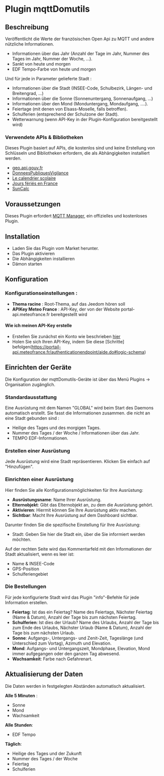 # Plugin mqttDomutils

## Beschreibung

Veröffentlicht die Werte der französischen Open Api zu MQTT und andere nützliche Informationen.

- Informationen über das Jahr (Anzahl der Tage im Jahr, Nummer des Tages im Jahr, Nummer der Woche, ...).
- Sankt von heute und morgen
- EDF Tempo-Farbe von heute und morgen

Und für jede in Parameter gelieferte Stadt :

- Informationen über die Stadt (INSEE-Code, Schulbezirk, Längen- und Breitengrad, ...)
- Informationen über die Sonne (Sonnenuntergang, Sonnenaufgang, ...)
- Informationen über den Mond (Monduntergang, Mondaufgang, ....).
- Feiertage (mit denen von Elsass-Moselle, falls betroffen).
- Schulferien (entsprechend der Schulzone der Stadt).
- Wetterwarnung (wenn API-Key in der Plugin-Konfiguration bereitgestellt wird)

### Verwendete APIs & Bibliotheken

Dieses Plugin basiert auf APIs, die kostenlos sind und keine Erstellung von Schlüsseln und Bibliotheken erfordern, die als Abhängigkeiten installiert werden.

- [geo.api.gouv.fr](https://geo.api.gouv.fr/)
- [DonneesPubliquesVigilance](https://portail-api.meteofrance.fr/devportal/apis/5e99a87c-d50d-465b-a33f-1f12cf675161/overview)
- [Le calendrier scolaire](https://data.education.gouv.fr/explore/dataset/fr-en-calendrier-scolaire/information/)
- [Jours fériés en France](https://calendrier.api.gouv.fr/jours-feries/)
- [SunCalc](https://github.com/mourner/suncalc)

## Voraussetzungen

Dieses Plugin erfordert [MQTT Manager](https://market.jeedom.com/index.php?v=d&p=market_display&id=4213), ein offizielles und kostenloses Plugin.

## Installation

- Laden Sie das Plugin vom Market herunter.
- Das Plugin aktivieren
- Die Abhängigkeiten installieren
- Dämon starten

## Konfiguration

### Konfigurationseinstellungen :
- **Thema racine** : Root-Thema, auf das Jeedom hören soll
- **APIKey Meteo France** : API-Key, der von der Website portal-api.meteofrance.fr bereitgestellt wird

#### Wie ich meinen API-Key erstelle

- Erstellen Sie zunächst ein Konto wie beschrieben [hier](https://portail-api.meteofrance.fr/authenticationendpoint/aide.do#create-count)
- Holen Sie sich Ihren API-Key, indem Sie diese [Schritte] befolgen(https://portail-api.meteofrance.fr/authenticationendpoint/aide.do#logic-schema)

## Einrichten der Geräte

Die Konfiguration der mqttDomutils-Geräte ist über das Menü Plugins → Organisation zugänglich.

### Standardausstattung

Eine Ausrüstung mit dem Namen "GLOBAL" wird beim Start des Daemons automatisch erstellt. Sie fasst die Informationen zusammen.
die nicht an eine Stadt gebunden sind :

- Heilige des Tages und des morgigen Tages.
- Nummer des Tages / der Woche / Informationen über das Jahr.
- TEMPO EDF-Informationen.

### Erstellen einer Ausrüstung

Jede Ausrüstung wird eine Stadt repräsentieren. Klicken Sie einfach auf "Hinzufügen".

### Einrichten einer Ausrüstung

Hier finden Sie alle Konfigurationsmöglichkeiten für Ihre Ausrüstung:

- **Ausrüstungsname**: Name Ihrer Ausrüstung.
- **Elternobjekt**: Gibt das Elternobjekt an, zu dem die Ausrüstung gehört.
- **Aktivieren**: Hiermit können Sie Ihre Ausrüstung aktiv machen.
- **Sichtbar**: Macht Ihre Ausrüstung auf dem Dashboard sichtbar.

Darunter finden Sie die spezifische Einstellung für Ihre Ausrüstung:

- Stadt: Geben Sie hier die Stadt ein, über die Sie informiert werden möchten.

Auf der rechten Seite wird das Kommentarfeld mit den Informationen der Stadt aktualisiert, wenn es leer ist:

- Name & INSEE-Code
- GPS-Position
- Schulferiengebiet

### Die Bestellungen

Für jede konfigurierte Stadt wird das Plugin "info"-Befehle für jede Information erstellen.

- **Feiertag**: Ist das ein Feiertag? Name des Feiertags, Nächster Feiertag (Name & Datum), Anzahl der Tage bis zum nächsten Feiertag.
- **Schulferien**: Ist dies der Urlaub? Name des Urlaubs, Anzahl der Tage bis zum Ende des Urlaubs, Nächster Urlaub (Name & Datum), Anzahl der Tage bis zum nächsten Urlaub.
- **Sonne**: Aufgangs-, Untergangs- und Zenit-Zeit, Tageslänge (und Unterschied zum Vortag), Azimuth und Elevation.
- **Mond**: Aufgangs- und Untergangszeit, Mondphase, Elevation, Mond immer aufgegangen oder den ganzen Tag abwesend.
- **Wachsamkeit**: Farbe nach Gefahrenart.

## Aktualisierung der Daten

Die Daten werden in festgelegten Abständen automatisch aktualisiert.

**Alle 5 Minuten** :
- Sonne
- Mond
- Wachsamkeit

**Alle Stunden**:
- EDF Tempo

**Täglich**:
- Heilige des Tages und der Zukunft
- Nummer des Tages / der Woche
- Feiertag
- Schulferien
